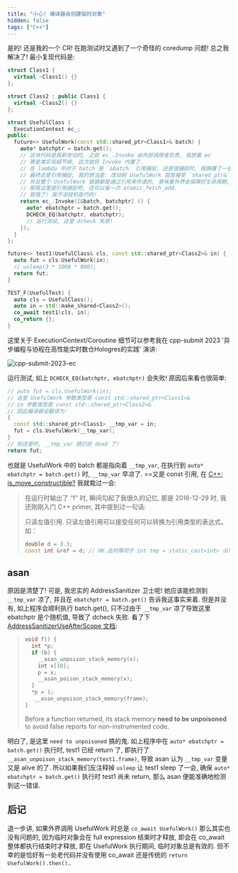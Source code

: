 ```yaml
---
title: "小心! 编译器会创建临时对象"
hidden: false
tags: ["C++"]
---
```


是的! 还是我的一个 CR! 在跑测试时又遇到了一个奇怪的 coredump 问题! 总之我解决了! 最小复现代码是:

```c++
struct Class1 {
  virtual ~Class1() {}
};

struct Class2 : public Class1 {
  virtual ~Class2() {}
};

struct UsefulClass {
  ExecutionContext ec_;
public:
  future<> UsefulWork(const std::shared_ptr<Class1>& batch) {
    auto* batchptr = batch.get();
    // 这块代码是我新改动的, 之前 ec_.Invoke 由外部调用者负责, 我想着 ec
    // 算是类实现细节嘛, 这次就将 Invoke 内置了.
    // 在 lambda 中对于 batch 是 `&batch` 引用捕捉, 还是值捕捉时, 我踌躇了一会
    // 最终还是引用捕捉, 我的想法是: 改动前 UsefulWork 就是接受 `shared_ptr&` 引用类型,
    // 并且整个 UsefulWork 链路都是通过引用来传递的, 意味着外界会保障好生命周期,
    // 那我这里就引用捕捉吧, 还可以省一次 atomic_fetch_add.
    // 我错了! 我不该投机取巧的!
    return ec_.Invoke([&batch, batchptr] () {
      auto* ebatchptr = batch.get();
      DCHECK_EQ(batchptr, ebatchptr);
      // 运行测试, 这里 dcheck 失败!
    });
  }
};

future<> test1(UsefulClass& cls, const std::shared_ptr<Class2>& in) {
  auto fut = cls.UsefulWork(in);
  // usleep(3 * 1000 * 000);
  return fut;
}

TEST_F(UsefulTest) {
  auto cls = UsefulClass();
  auto in = std::make_shared<Class2>();
  co_await test1(cls, in);
  co_return {};
}
```

这里关于 ExecutionContext/Coroutine 细节可以参考我在 cpp-submit 2023 '异步编程与协程在高性能实时数仓Hologres的实践' 演讲:

![cpp-submit-2023-ec]({{site.url}}/assets/tempvar-1.png)

运行测试, 如上 `DCHECK_EQ(batchptr, ebatchptr)` 会失败! 原因后来看也很简单:

```c++
// auto fut = cls.UsefulWork(in);
// 这里 UsefulWork 参数类型是 const std::shared_ptr<Class1>&
// in 参数类型是 const std::shared_ptr<Class2>&
// 因此编译器会翻译为:
{
  const std::shared_ptr<Class1> __tmp_var = in;
  fut = cls.UsefulWork(__tmp_var);
}
// 到这里时, __tmp_var 就已经 dead 了!
return fut;
```

也就是 UsefulWork 中的 batch 都是指向着 `__tmp_var`, 在执行到 `auto* ebatchptr = batch.get()` 时, `__tmp_var` 早凉了. ==又是 const 引用, 在 [C++: is_move_constructible?]({{site.url}}/2023/02/15/cpp-move/) 我就栽过一会:

> 在运行时输出了 “f” 时, 瞬间勾起了我很久的记忆, 那是 2016-12-29 时, 我还刚刚入门 C++ primer, 其中提到过一句话:
>
> 只读左值引用. 只读左值引用可以接受任何可以转换为引用类型的表达式。如：
>
> ```c++
> double d = 3.3;
> const int &ref = d; // OK.此时等同于 int tmp = static_cast<int>（d）； const int &ref = tmp；
> ```

## asan

原因是清楚了! 可是, 我忠实的 AddressSanitizer 卫士呢! 她应该能检测到 `__tmp_var` 凉了, 并且在 `ebatchptr = batch.get()` 告诉我这事实来着. 但是并没有, 如上程序会顺利执行 batch.get(), 只不过由于 `__tmp_var` 凉了导致这里 ebatchptr 是个随机值, 导致了 dcheck 失败. 看了下 [AddressSanitizerUseAfterScope 文档](https://hidva.com/g?u=https://github.com/google/sanitizers/wiki/AddressSanitizerUseAfterScope):

> ```c++
> void f() {
>   int *p;
>   if (b) {
>     __asan_unpoison_stack_memory(x);
>     int x[10];
>     p = x;
>     __asan_poison_stack_memory(x);
>   }
>   *p = 1;
>    __asan_unpoison_stack_memory(frame);
> }
> ```
>
> Before a function returned, its stack memory **need to be unpoisoned** to avoid false reports for non-instrumented code.

明白了, 是这里 `need to unpoisoned` 搞的鬼. 如上程序中在 `auto* ebatchptr = batch.get()` 执行时, test1 已经 return 了, 即执行了 `__asan_unpoison_stack_memory(test1.frame)`, 导致 asan 认为 `__tmp_var` 变量又是 alive 的了. 所以如果我们反注释掉 `usleep` 让 test1 sleep 了一会, 确保 `auto* ebatchptr = batch.get()` 执行时 test1 尚未 return, 那么 asan 便能准确地检测到这一错误.


## 后记

退一步讲, 如果外界调用 UsefulWork 时总是 `co_await UsefulWork()` 那么其实也没有问题的, 因为临时对象会在 full expression 结束时才释放, 即会在 co_await 整体都执行结束时才释放, 即在 UsefulWork 执行期间, 临时对象总是有效的. 但不幸的是恰好有一处老代码并没有使用 co_await 还是传统的 `return UsefulWork().then()`..
